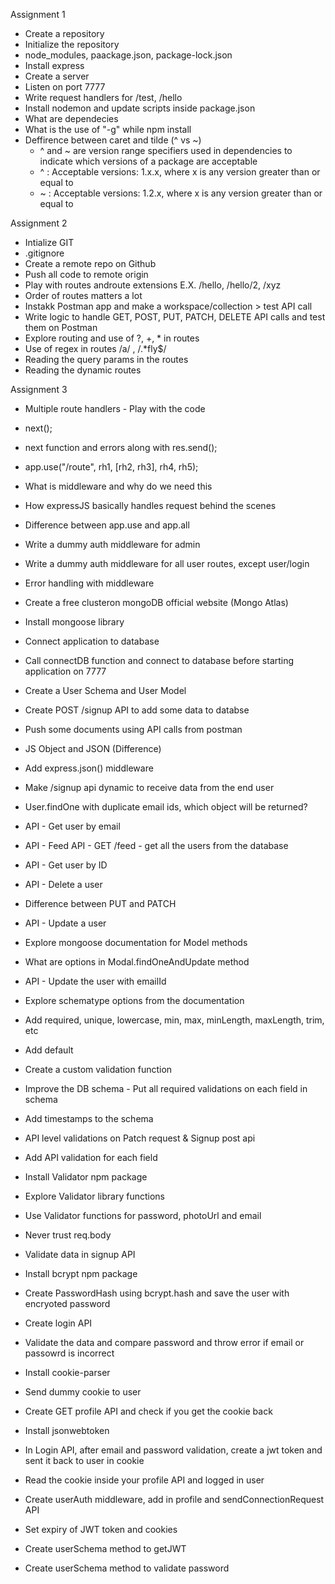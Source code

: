 Assignment 1
- Create a repository
- Initialize the repository
- node_modules, paackage.json, package-lock.json
- Install express
- Create a server
- Listen on port 7777
- Write request handlers for /test, /hello
- Install nodemon and update scripts inside package.json
- What are dependecies
- What is the use of "-g" while npm install
- Deffirence between caret and tilde (^ vs ~)
    - ^ and ~ are version range specifiers used in dependencies to indicate which versions of a package are acceptable
    - ^ : Acceptable versions: 1.x.x, where x is any version greater than or equal to
    - ~ : Acceptable versions: 1.2.x, where x is any version greater than or equal to 


Assignment 2
- Intialize GIT
- .gitignore
- Create a remote repo on Github
- Push all code to remote origin
- Play with routes androute extensions E.X. /hello, /hello/2, /xyz
-  Order of routes matters a lot
- Instakk Postman app and make a workspace/collection > test API call
- Write logic to handle GET, POST, PUT, PATCH, DELETE API calls and test them on Postman
- Explore routing and use of ?, +, * in routes
- Use of regex in routes /a/ , /.*fly$/
- Reading the query params in the routes
- Reading the dynamic routes


Assignment 3
- Multiple route handlers - Play with the code
- next();
- next function and errors along with res.send();
- app.use("/route", rh1, [rh2, rh3], rh4, rh5);
- What is middleware and why do we need this
- How expressJS basically handles request behind the scenes
- Difference between app.use and app.all
- Write a dummy auth middleware for admin
- Write a dummy auth middleware for all user routes, except user/login
- Error handling with middleware



- Create a free clusteron mongoDB official website (Mongo Atlas)
- Install mongoose library
- Connect application to database
- Call connectDB function and connect to database before starting application on 7777
- Create a User Schema and User Model
- Create POST /signup  API to add some data to databse
- Push some documents using API calls from postman


- JS Object and JSON (Difference)
- Add express.json() middleware
- Make /signup api dynamic to receive data from the end user
- User.findOne with duplicate email ids, which object will be returned?
- API - Get user by email
- API - Feed API - GET /feed - get all the users from the database
- API - Get user by ID
- API - Delete a user
- Difference between PUT and PATCH
- API - Update a user
- Explore mongoose documentation for Model methods
- What are options in Modal.findOneAndUpdate method
- API - Update the user with emailId  


- Explore schematype options from the documentation
- Add required, unique, lowercase, min, max, minLength, maxLength, trim, etc
- Add default
- Create a custom validation function
- Improve the DB schema - Put all required validations on each field in schema
- Add timestamps to the schema


- API level validations on Patch request & Signup post api
- Add API validation for each field 
- Install Validator npm package
- Explore Validator library functions
- Use Validator functions for password, photoUrl and email
- Never trust req.body

- Validate data in signup API
- Install bcrypt npm package
- Create PasswordHash using bcrypt.hash and save the user with encryoted password
- Create login API
- Validate the data and compare password and throw error if email or passowrd is incorrect

- Install cookie-parser
- Send dummy cookie to user
- Create GET profile API and check if you get the cookie back
- Install jsonwebtoken
- In Login API, after email and password validation, create a jwt token and sent it back to user in cookie
- Read the cookie inside your profile API and logged in user
- Create userAuth middleware, add in profile and sendConnectionRequest API
- Set expiry of JWT token and cookies
- Create userSchema method to getJWT
- Create userSchema method to validate password

